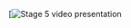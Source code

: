 [![Stage 5 video presentation]([https://www.youtube.com/watch?v=YOUR_VIDEO_ID](https://drive.google.com/drive/u/0/folders/13ZCTRcJXryaLcVSUkK9OqBsDbQPxY2CX))
